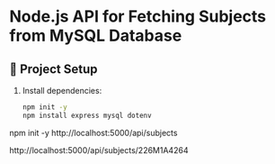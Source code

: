 # Node.js API for Fetching Subjects from MySQL Database

## 📌 Project Setup

1. Install dependencies:
   ```sh
   npm init -y
   npm install express mysql dotenv
  npm init -y
   http://localhost:5000/api/subjects
   
   http://localhost:5000/api/subjects/226M1A4264
   
